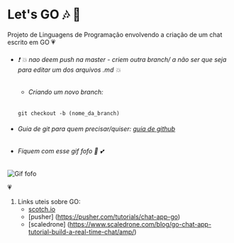 # Let's GO :notes: :musical_note:
Projeto de Linguagens de Programação envolvendo a criação de um chat escrito em GO :heartpulse:

* ###### :exclamation: :boom: *nao deem push na master - criem outra branch/ a não ser que seja para editar um dos arquivos .md* :collision:
    - ###### *Criando um novo branch:*
    `
    git checkout -b (nome_da_branch)
    `

* ###### Guia de git para quem precisar/quiser: [guia de github](https://rogerdudler.github.io/git-guide/index.pt_BR.html) 

* ###### Fiquem com esse gif fofo :revolving_hearts: :two_hearts:

![Gif fofo](https://www.naomesmo.com.br/wp-content/uploads/2015/06/cuteness.gif)

:heartpulse:

1.  Links uteis sobre GO:
    - [scotch.io](https://scotch.io/bar-talk/build-a-realtime-chat-server-with-go-and-websockets)
    - [pusher] (https://pusher.com/tutorials/chat-app-go)
    - [scaledrone] (https://www.scaledrone.com/blog/go-chat-app-tutorial-build-a-real-time-chat/amp/)